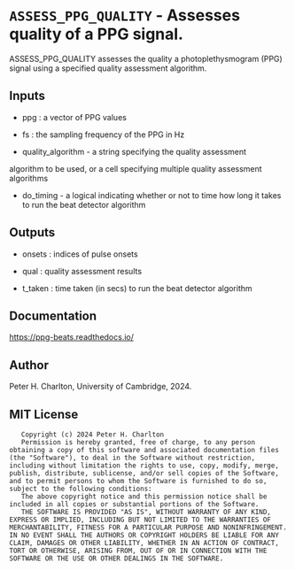 # `ASSESS_PPG_QUALITY` - Assesses quality of a PPG signal.
ASSESS_PPG_QUALITY assesses the quality a photoplethysmogram (PPG) signal
using a specified quality assessment algorithm.

##  Inputs
+   ppg : a vector of PPG values
    
+   fs : the sampling frequency of the PPG in Hz
    
+   quality_algorithm  - a string specifying the quality assessment 
    
algorithm to be used, or a cell specifying multiple quality assessment
algorithms

+   do_timing - a logical indicating whether or not to time how long it takes to run the beat detector algorithm
    
##  Outputs
+   onsets : indices of pulse onsets
    
+   qual : quality assessment results
    
+   t_taken : time taken (in secs) to run the beat detector algorithm
    
##  Documentation
<https://ppg-beats.readthedocs.io/>

##  Author
Peter H. Charlton, University of Cambridge, 2024.

##  MIT License
       Copyright (c) 2024 Peter H. Charlton
       Permission is hereby granted, free of charge, to any person obtaining a copy of this software and associated documentation files (the "Software"), to deal in the Software without restriction, including without limitation the rights to use, copy, modify, merge, publish, distribute, sublicense, and/or sell copies of the Software, and to permit persons to whom the Software is furnished to do so, subject to the following conditions:
       The above copyright notice and this permission notice shall be included in all copies or substantial portions of the Software.
       THE SOFTWARE IS PROVIDED "AS IS", WITHOUT WARRANTY OF ANY KIND, EXPRESS OR IMPLIED, INCLUDING BUT NOT LIMITED TO THE WARRANTIES OF MERCHANTABILITY, FITNESS FOR A PARTICULAR PURPOSE AND NONINFRINGEMENT. IN NO EVENT SHALL THE AUTHORS OR COPYRIGHT HOLDERS BE LIABLE FOR ANY CLAIM, DAMAGES OR OTHER LIABILITY, WHETHER IN AN ACTION OF CONTRACT, TORT OR OTHERWISE, ARISING FROM, OUT OF OR IN CONNECTION WITH THE SOFTWARE OR THE USE OR OTHER DEALINGS IN THE SOFTWARE.
